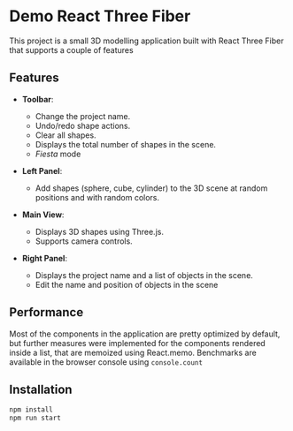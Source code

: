 # Demo React Three Fiber

This project is a small 3D modelling application built with React Three Fiber that supports a couple of features

## Features

- **Toolbar**:

  - Change the project name.
  - Undo/redo shape actions.
  - Clear all shapes.
  - Displays the total number of shapes in the scene.
  - _Fiesta_ mode

- **Left Panel**:

  - Add shapes (sphere, cube, cylinder) to the 3D scene at random positions and with random colors.

- **Main View**:

  - Displays 3D shapes using Three.js.
  - Supports camera controls.

- **Right Panel**:
  - Displays the project name and a list of objects in the scene.
  - Edit the name and position of objects in the scene

## Performance

Most of the components in the application are pretty optimized by default, but further measures were implemented for the components rendered inside a list, that are memoized using React.memo. Benchmarks are available in the browser console using `console.count`

## Installation

```bash
npm install
npm run start
```
